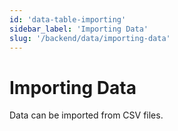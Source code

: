 ```yaml
---
id: 'data-table-importing'
sidebar_label: 'Importing Data'
slug: '/backend/data/importing-data'
---
```


# Importing Data

Data can be imported from CSV files. 



